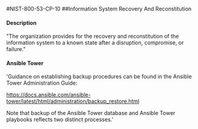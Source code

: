 #NIST-800-53-CP-10
##Information System Recovery And Reconstitution
#### Description
"The organization provides for the recovery and reconstitution of the information system to a known state after a disruption, compromise, or failure."
#### Ansible Tower
'Guidance on establishing backup procedures can be found in the
Ansible Tower Administration Guide:

https://docs.ansible.com/ansible-tower/latest/html/administration/backup_restore.html

Note that backup of the Ansible Tower database and Ansible Tower playbooks
reflects two distinct processes.'

